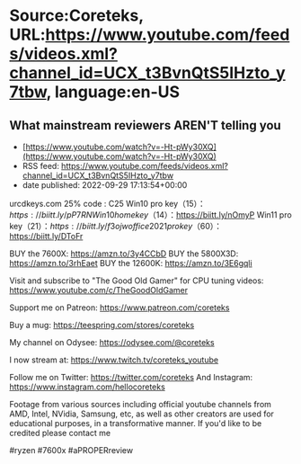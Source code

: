 # Source:Coreteks, URL:https://www.youtube.com/feeds/videos.xml?channel_id=UCX_t3BvnQtS5IHzto_y7tbw, language:en-US

## What mainstream reviewers AREN'T telling you
 - [https://www.youtube.com/watch?v=-Ht-pWy30XQ](https://www.youtube.com/watch?v=-Ht-pWy30XQ)
 - RSS feed: https://www.youtube.com/feeds/videos.xml?channel_id=UCX_t3BvnQtS5IHzto_y7tbw
 - date published: 2022-09-29 17:13:54+00:00

urcdkeys.com 25%
code : C25
Win10 pro key（$15）：https://biitt.ly/pP7RN
Win10 home key（$14）：https://biitt.ly/nOmyP
Win11 pro key（$21）：https://biitt.ly/f3ojw
office2021 pro key（$60）：https://biitt.ly/DToFr

BUY the 7600X: https://amzn.to/3y4CCbD
BUY the 5800X3D: https://amzn.to/3rhEaet
BUY the 12600K: https://amzn.to/3E6gqli

Visit and subscribe to "The Good Old Gamer" for CPU tuning videos: https://www.youtube.com/c/TheGoodOldGamer

Support me on Patreon: https://www.patreon.com/coreteks

Buy a mug: https://teespring.com/stores/coreteks

My channel on Odysee: https://odysee.com/@coreteks

I now stream at:​​
https://www.twitch.tv/coreteks_youtube

Follow me on Twitter: https://twitter.com/coreteks
And Instagram: https://www.instagram.com/hellocoreteks

Footage from various sources including official youtube channels from AMD, Intel, NVidia, Samsung, etc, as well as other creators are used for educational purposes, in a transformative manner. If you'd like to be credited please contact me

#ryzen #7600x #aPROPERreview

